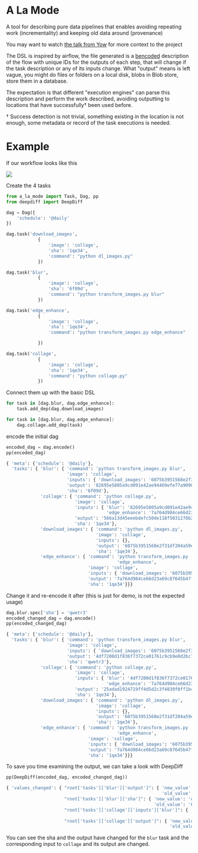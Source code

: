 # A La Mode

A tool for describing pure data pipelines that enables avoiding repeating work
(incrementality) and keeping old data around (provenance)

You may want to watch [the talk from Yow](https://www.youtube.com/watch?v=jjVp4QudLaw) 
for more context to the project

The DSL is inspired by airflow, the file generated is a
[bencoded](https://en.wikipedia.org/wiki/Bencode) description of the flow with
unique IDs for the outputs of each step, that will change if the task
description or any of its inputs change. What "output" means is left vague, you
might do files or folders on a local disk, blobs in Blob store, store them in a
database.

The expectation is that different "execution engines" can parse this description
and perform the work described, avoiding outputting to locations that have
successfully† been used before.

† Success detection is not trivial, something existing in the location is not
enough, some metadata or record of the task executions is needed.

# Example

If our workflow looks like this

![](https://raw.githubusercontent.com/binaryaffairs/a-la-mode/master/dag.png)


Create the 4 tasks

```python
from a_la_mode import Task, Dag, pp
from deepdiff import DeepDiff

dag = Dag({
    'schedule': '@daily'
})

dag.task('download_images',
            {
                'image': 'collage',
                'sha': '1qe34',
                'command': "python dl_images.py"
            })

dag.task('blur',
            {
                'image': 'collage',
                'sha': '6f09d',
                'command': "python transform_images.py blur"
            })

dag.task('edge_enhance',
            {
                'image': 'collage',
                'sha': '1qe34',
                'command': "python transform_images.py edge_enhance"

            })

dag.task('collage',
            {
                'image': 'collage',
                'sha': '1qe34',
                'command': "python collage.py"
            })
```

Connect them up with the basic DSL

```python
for task in [dag.blur, dag.edge_enhance]:
    task.add_dep(dag.download_images)

for task in [dag.blur, dag.edge_enhance]:
    dag.collage.add_dep(task)
```

encode the initial dag

```python
encoded_dag = dag.encode()
pp(encoded_dag)
```

```python
{ 'meta': {'schedule': '@daily'},
  'tasks': { 'blur': { 'command': 'python transform_images.py blur',
                       'image': 'collage',
                       'inputs': { 'download_images': '6075b3951568e2f31df204a59eb92bbb17d84e6b49f1275216bc0b6deb0e223d'},
                       'output': '82695e5805a9cd091e42ae94469efe77a90907c96190c793cee3c7d58dc2bbe0',
                       'sha': '6f09d'},
             'collage': { 'command': 'python collage.py',
                          'image': 'collage',
                          'inputs': { 'blur': '82695e5805a9cd091e42ae94469efe77a90907c96190c793cee3c7d58dc2bbe0',
                                      'edge_enhance': '7a764d984ce66d23a69c87645b47fcf7be79711f40be95fb631308ee01ca2a04'},
                          'output': '566a13d45eeebdefc50de118f5031278b20171ce76deb51791a4f084668e6d16',
                          'sha': '1qe34'},
             'download_images': { 'command': 'python dl_images.py',
                                  'image': 'collage',
                                  'inputs': {},
                                  'output': '6075b3951568e2f31df204a59eb92bbb17d84e6b49f1275216bc0b6deb0e223d',
                                  'sha': '1qe34'},
             'edge_enhance': { 'command': 'python transform_images.py '
                                          'edge_enhance',
                               'image': 'collage',
                               'inputs': { 'download_images': '6075b3951568e2f31df204a59eb92bbb17d84e6b49f1275216bc0b6deb0e223d'},
                               'output': '7a764d984ce66d23a69c87645b47fcf7be79711f40be95fb631308ee01ca2a04',
                               'sha': '1qe34'}}}
```

Change it and re-encode it after (this is just for demo, is not the expected usage)

```python
dag.blur.spec['sha'] = 'qwetr3'
encoded_changed_dag = dag.encode()
pp(encoded_changed_dag)
```

```python
{ 'meta': {'schedule': '@daily'},
  'tasks': { 'blur': { 'command': 'python transform_images.py blur',
                       'image': 'collage',
                       'inputs': { 'download_images': '6075b3951568e2f31df204a59eb92bbb17d84e6b49f1275216bc0b6deb0e223d'},
                       'output': '4df7200d1f836f7372ce01761c9cb9e0d2bc7d1abc7ee9c1abe8dc7df9a67e5e',
                       'sha': 'qwetr3'},
             'collage': { 'command': 'python collage.py',
                          'image': 'collage',
                          'inputs': { 'blur': '4df7200d1f836f7372ce01761c9cb9e0d2bc7d1abc7ee9c1abe8dc7df9a67e5e',
                                      'edge_enhance': '7a764d984ce66d23a69c87645b47fcf7be79711f40be95fb631308ee01ca2a04'},
                          'output': '25adad1924719ff4d5d2c3f4839f0ff1b4e21537c3c358f7d10b5e5d7c9c6de5',
                          'sha': '1qe34'},
             'download_images': { 'command': 'python dl_images.py',
                                  'image': 'collage',
                                  'inputs': {},
                                  'output': '6075b3951568e2f31df204a59eb92bbb17d84e6b49f1275216bc0b6deb0e223d',
                                  'sha': '1qe34'},
             'edge_enhance': { 'command': 'python transform_images.py '
                                          'edge_enhance',
                               'image': 'collage',
                               'inputs': { 'download_images': '6075b3951568e2f31df204a59eb92bbb17d84e6b49f1275216bc0b6deb0e223d'},
                               'output': '7a764d984ce66d23a69c87645b47fcf7be79711f40be95fb631308ee01ca2a04',
                               'sha': '1qe34'}}}
```

To save you time examining the output, we can take a look with DeepDiff

```python
pp(DeepDiff(encoded_dag, encoded_changed_dag))
```

```python
{ 'values_changed': { "root['tasks']['blur']['output']": { 'new_value': '4df7200d1f836f7372ce01761c9cb9e0d2bc7d1abc7ee9c1abe8dc7df9a67e5e',
                                                           'old_value': '82695e5805a9cd091e42ae94469efe77a90907c96190c793cee3c7d58dc2bbe0'},
                      "root['tasks']['blur']['sha']": { 'new_value': 'qwetr3',
                                                        'old_value': '6f09d'},
                      "root['tasks']['collage']['inputs']['blur']": { 'new_value': '4df7200d1f836f7372ce01761c9cb9e0d2bc7d1abc7ee9c1abe8dc7df9a67e5e',
                                                                      'old_value': '82695e5805a9cd091e42ae94469efe77a90907c96190c793cee3c7d58dc2bbe0'},
                      "root['tasks']['collage']['output']": { 'new_value': '25adad1924719ff4d5d2c3f4839f0ff1b4e21537c3c358f7d10b5e5d7c9c6de5',
                                                              'old_value': '566a13d45eeebdefc50de118f5031278b20171ce76deb51791a4f084668e6d16'}}}
```

You can see the sha and the output have changed for the `blur` task and the corresponding input to `collage` and its output are changed.



